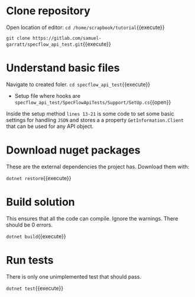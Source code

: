 # Clone repository

Open location of editor:
`cd /home/scrapbook/tutorial`{{execute}}

`git clone https://gitlab.com/samuel-garratt/specflow_api_test.git`{{execute}}

# Understand basic files

Navigate to created foler. `cd specflow_api_test`{{execute}}

* Setup file where hooks are `specflow_api_test/SpecFlowApiTests/Support/SetUp.cs`{{open}}

Inside the setup method `lines 13-21` is some code to set some basic settings for handling `JSON` and stores a a property `GetInformation.Client` that can be used 
for any API object.

# Download nuget packages

These are the external dependencies the project has. Download them with:

`dotnet restore`{{execute}} 

# Build solution

This ensures that all the code can compile. Ignore the warnings. There should be 0 errors.

`dotnet build`{{execute}}

# Run tests

There is only one unimplemented test that should pass.

`dotnet test`{{execute}}
